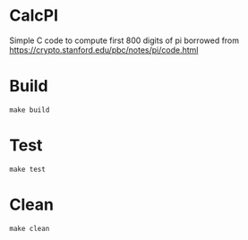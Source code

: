 # CalcPI

Simple C code to compute first 800 digits of pi borrowed from https://crypto.stanford.edu/pbc/notes/pi/code.html

# Build

```
make build
```

# Test

```
make test
```

# Clean

```
make clean
```
